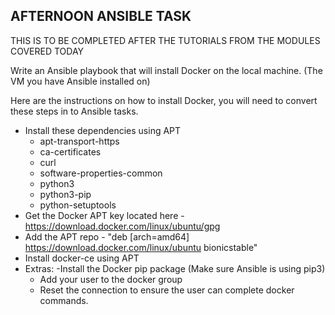 ## AFTERNOON ANSIBLE TASK

THIS IS TO BE COMPLETED AFTER THE TUTORIALS FROM THE MODULES COVERED TODAY

Write an Ansible playbook that will install Docker on the local machine. (The VM you have Ansible installed on)

Here are the instructions on how to install Docker, you will need to convert these steps in to Ansible tasks.

- Install these dependencies using APT		
  - apt-transport-https
  - ca-certificates
  - curl
  - software-properties-common
  - python3
  - python3-pip
  - python-setuptools
- Get the Docker APT key located here - https://download.docker.com/linux/ubuntu/gpg
- Add the APT repo - "deb [arch=amd64] https://download.docker.com/linux/ubuntu bionicstable"
- Install docker-ce using APT
- Extras:
  -Install the Docker pip package (Make sure Ansible is using pip3)
	- Add your user to the docker group
	- Reset the connection to ensure the user can complete docker commands.
